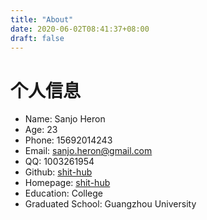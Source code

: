 ```yaml
---
title: "About"
date: 2020-06-02T08:41:37+08:00
draft: false
---
```

# 个人信息
- Name: Sanjo Heron
- Age: 23
- Phone: 15692014243
- Email: sanjo.heron@gmail.com
- QQ: 1003261954
- Github: [shit-hub](https://github.com/shit-hub)
- Homepage: [shit-hub](https://www.shit-hub.com)
- Education: College
- Graduated School: Guangzhou University
